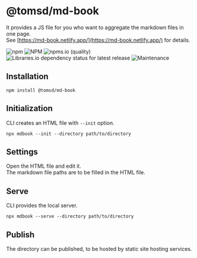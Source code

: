 # @tomsd/md-book

It provides a JS file for you who want to aggregate the markdown files in one page.  
See [https://md-book.netlify.app/](https://md-book.netlify.app/) for details.

![npm](https://img.shields.io/npm/v/@tomsd/md-book)
![NPM](https://img.shields.io/npm/l/@tomsd/md-book)
![npms.io (quality)](https://img.shields.io/npms-io/quality-score/@tomsd/md-book)
![Libraries.io dependency status for latest release](https://img.shields.io/librariesio/release/npm/@tomsd/md-book)
![Maintenance](https://img.shields.io/maintenance/yes/2022)

## Installation

``` shell
npm install @tomsd/md-book
```

## Initialization

CLI creates an HTML file with `--init` option.

``` shell
npx mdbook --init --directory path/to/directory
```

## Settings

Open the HTML file and edit it.  
The markdown file paths are to be filled in the HTML file.

## Serve

CLI provides the local server.

``` shell
npx mdbook --serve --directory path/to/directory
```

## Publish

The directory can be published, to be hosted by static site hosting services.
